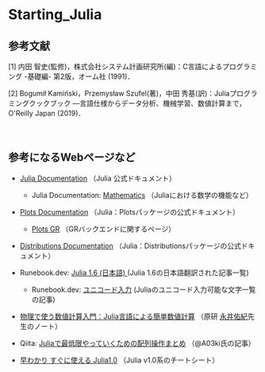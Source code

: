 # Starting_Julia


## 参考文献
[1] 内田 智史(監修)，株式会社システム計画研究所(編)：C言語によるプログラミング -基礎編- 第2版，オーム社 (1991)．

[2] Bogumił Kamiński，Przemysław Szufel(著)，中田 秀基(訳)：Juliaプログラミングクックブック ―言語仕様からデータ分析、機械学習、数値計算まで，O'Reilly Japan (2019)．

　


## 参考になるWebページなど
- [Julia Documentation](https://docs.julialang.org/en/v1/) （Julia 公式ドキュメント）
  - Julia Documentation: [Mathematics](https://docs.julialang.org/en/v1/base/math/) （Juliaにおける数学の機能など）

- [Plots Documentation](https://docs.juliaplots.org/) （Julia：Plotsパッケージの公式ドキュメント） 
  - [Plots GR](https://docs.juliaplots.org/latest/generated/gr/) （GRバックエンドに関するページ）

- [Distributions Documentation](https://juliastats.org/Distributions.jl/) （Julia：Distributionsパッケージの公式ドキュメント） 

- Runebook.dev: [Julia 1.6 (日本語) ](https://runebook.dev/ja/docs/julia/-index-) (Julia 1.6の日本語翻訳された記事一覧)
  - Runebook.dev: [ユニコード入力](https://runebook.dev/ja/docs/julia/manual/unicode-input/index) (Juliaのユニコード入力可能な文字一覧の記事)

- [物理で使う数値計算入門：Julia言語による簡単数値計算](https://github.com/cometscome/Julianotes/blob/master/julianote.md) （原研 [永井佑紀](http://webpark1378.sakura.ne.jp/nagai/)先生のノート）

- Qiita: [Juliaで最低限やっていくための配列操作まとめ](https://qiita.com/A03ki/items/007be353411d19952ef7) （@A03ki氏の記事）

- [早わかり すぐに使える Julia1.0](https://juliadocs.github.io/Julia-Cheat-Sheet/ja/) （Julia v1.0系のチートシート）
